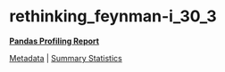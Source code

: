 # rethinking_feynman-i_30_3

[**Pandas Profiling Report**](https://epistasislab.github.io/pmlb/profile/rethinking_feynman-i_30_3.html)

[Metadata](metadata.yaml) | [Summary Statistics](summary_stats.tsv)

